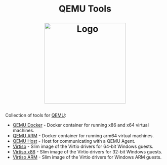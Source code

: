 <h1 align="center">QEMU Tools
<br />
<p align="center">
<img src="https://github.com/qemus/qemu-docker/raw/master/.github/logo.png" title="Logo" style="max-width:100%;" width="256" />
</p>
</h1>

Collection of tools for [QEMU](https://github.com/qemu/qemu):

-  [QEMU Docker](https://github.com/qemus/qemu-docker) - Docker container for running x86 and x64 virtual machines.
-  [QEMU ARM](https://github.com/qemus/qemu-arm) - Docker container for running arm64 virtual machines.
-  [QEMU Host](https://github.com/qemus/qemu-host) - Host for communicating with a QEMU Agent.
-  [Virtiso](https://github.com/qemus/virtiso) - Slim image of the Virtio drivers for 64-bit Windows guests.
-  [Virtiso x86](https://github.com/qemus/virtiso-x86) - Slim image of the Virtio drivers for 32-bit Windows guests.
-  [Virtiso ARM](https://github.com/qemus/virtiso-arm) - Slim image of the Virtio drivers for Windows ARM guests.
